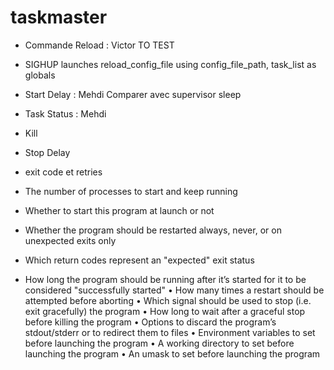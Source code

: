 # taskmaster

- Commande Reload : Victor TO TEST 
- SIGHUP launches reload_config_file using config_file_path, task_list as globals
- Start Delay : Mehdi Comparer avec supervisor sleep
- Task Status : Mehdi
- Kill 
- Stop Delay
- exit code et retries

- The number of processes to start and keep running
- Whether to start this program at launch or not
- Whether the program should be restarted always, never, or on unexpected exits only
- Which return codes represent an "expected" exit status
- How long the program should be running after it’s started for it to be considered
"successfully started"
• How many times a restart should be attempted before aborting
• Which signal should be used to stop (i.e. exit gracefully) the program
• How long to wait after a graceful stop before killing the program
• Options to discard the program’s stdout/stderr or to redirect them to files
• Environment variables to set before launching the program
• A working directory to set before launching the program
• An umask to set before launching the program